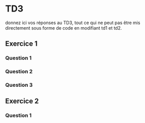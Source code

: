# TD3

donnez ici vos réponses au TD3, tout ce qui ne peut pas être mis directement sous forme de code en modifiant td1 et td2.

## Exercice 1

### Question 1

### Question 2

### Question 3

## Exercice 2

### Question 1
